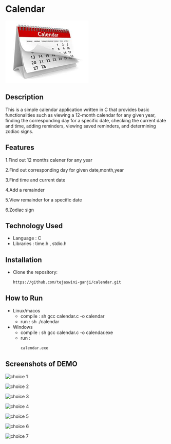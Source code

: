 # Calendar
![calendar image](assets/calendar-pic.jpeg)
## Description
This is a simple calendar application written in C that provides basic functionalities such as viewing a 12-month calendar for any given year, finding the corresponding day for a specific date, checking the current date and time, adding reminders, viewing saved reminders, and determining zodiac signs.

## Features
1.Find out 12 months calener for any year

2.Find out corresponding day for given date,month,year

3.Find time and current date

4.Add a remainder

5.View remainder for a specific date

6.Zodiac sign
## Technology Used
 -  Language : C
 -  Libraries : time.h , stdio.h
## Installation
- Clone the repository:
   ```sh
   https://github.com/tejaswini-ganji/calendar.git
## How to Run
  - Linux/macos
     - compile :
       sh
       gcc calendar.c -o calendar
     - run :
       sh
       ./calendar
  - Windows
     - compile :
        sh
       gcc calendar.c -o calendar.exe   
     - run :
       ```sh
       calendar.exe
## Screenshots of DEMO
![choice 1](assets/choice-1.png)

![choice 2](assets/choice-2.png)

![choice 3](assets/choice-3.png)

![choice 4](assets/choice-4.png)

![choice 5](assets/choice-5.png)

![choice 6](assets/choice-6.png)

![choice 7](assets/choice-7.png)
